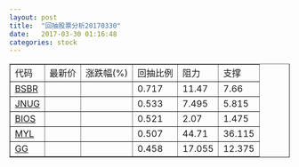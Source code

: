 ```yaml
---
layout: post
title:  "回抽股票分析20170330"
date:   2017-03-30 01:16:48
categories: stock
---
```

<script type="text/javascript">
var stockList = []
stockList.push('gb_bsbr');
stockList.push('gb_jnug');
stockList.push('gb_bios');
stockList.push('gb_myl');
stockList.push('gb_gg');
</script>
<table border="1">
 <tr>
 <td>代码</td>
 <td>最新价</td>
 <td>涨跌幅(%)</td>
 <td>回抽比例</td>
 <td>阻力</td>
 <td>支撑</td>
</tr>
  <tr id="bsbr">
  <td><a href="http://stock.finance.sina.com.cn/usstock/quotes/BSBR.html" target="_blank">BSBR</a></td><td></td><td></td><td>0.717</td><td>11.47</td><td>7.66</td></tr>
  <tr id="jnug">
  <td><a href="http://stock.finance.sina.com.cn/usstock/quotes/JNUG.html" target="_blank">JNUG</a></td><td></td><td></td><td>0.533</td><td>7.495</td><td>5.815</td></tr>
  <tr id="bios">
  <td><a href="http://stock.finance.sina.com.cn/usstock/quotes/BIOS.html" target="_blank">BIOS</a></td><td></td><td></td><td>0.521</td><td>2.07</td><td>1.475</td></tr>
  <tr id="myl">
  <td><a href="http://stock.finance.sina.com.cn/usstock/quotes/MYL.html" target="_blank">MYL</a></td><td></td><td></td><td>0.507</td><td>44.71</td><td>36.115</td></tr>
  <tr id="gg">
  <td><a href="http://stock.finance.sina.com.cn/usstock/quotes/GG.html" target="_blank">GG</a></td><td></td><td></td><td>0.458</td><td>17.055</td><td>12.375</td></tr>
</table>
